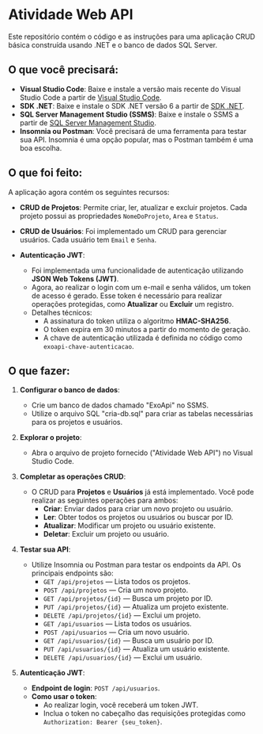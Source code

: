 # Atividade Web API

Este repositório contém o código e as instruções para uma aplicação CRUD básica construída usando .NET e o banco de dados SQL Server.

## O que você precisará:

- **Visual Studio Code**: Baixe e instale a versão mais recente do Visual Studio Code a partir de [Visual Studio Code](https://code.visualstudio.com/).
- **SDK .NET**: Baixe e instale o SDK .NET versão 6 a partir de [SDK .NET](https://dotnet.microsoft.com/download).
- **SQL Server Management Studio (SSMS)**: Baixe e instale o SSMS a partir de [SQL Server Management Studio](https://www.microsoft.com/en-us/sql/sql-server-management-studio).
- **Insomnia ou Postman**: Você precisará de uma ferramenta para testar sua API. Insomnia é uma opção popular, mas o Postman também é uma boa escolha.

## O que foi feito:

A aplicação agora contém os seguintes recursos:

- **CRUD de Projetos**: Permite criar, ler, atualizar e excluir projetos. Cada projeto possui as propriedades `NomeDoProjeto`, `Area` e `Status`.

- **CRUD de Usuários**: Foi implementado um CRUD para gerenciar usuários. Cada usuário tem `Email` e `Senha`.

- **Autenticação JWT**: 
  - Foi implementada uma funcionalidade de autenticação utilizando **JSON Web Tokens (JWT)**.
  - Agora, ao realizar o login com um e-mail e senha válidos, um token de acesso é gerado. Esse token é necessário para realizar operações protegidas, como **Atualizar** ou **Excluir** um registro.
  - Detalhes técnicos:
    - A assinatura do token utiliza o algoritmo **HMAC-SHA256**.
    - O token expira em 30 minutos a partir do momento de geração.
    - A chave de autenticação utilizada é definida no código como `exoapi-chave-autenticacao`.

## O que fazer:

1. **Configurar o banco de dados**:
    - Crie um banco de dados chamado "ExoApi" no SSMS.
    - Utilize o arquivo SQL "cria-db.sql" para criar as tabelas necessárias para os projetos e usuários.

2. **Explorar o projeto**:
    - Abra o arquivo de projeto fornecido ("Atividade Web API") no Visual Studio Code.

3. **Completar as operações CRUD**:
    - O CRUD para **Projetos** e **Usuários** já está implementado. Você pode realizar as seguintes operações para ambos:
      - **Criar**: Enviar dados para criar um novo projeto ou usuário.
      - **Ler**: Obter todos os projetos ou usuários ou buscar por ID.
      - **Atualizar**: Modificar um projeto ou usuário existente.
      - **Deletar**: Excluir um projeto ou usuário.

4. **Testar sua API**:
    - Utilize Insomnia ou Postman para testar os endpoints da API. Os principais endpoints são:
      - `GET /api/projetos` — Lista todos os projetos.
      - `POST /api/projetos` — Cria um novo projeto.
      - `GET /api/projetos/{id}` — Busca um projeto por ID.
      - `PUT /api/projetos/{id}` — Atualiza um projeto existente.
      - `DELETE /api/projetos/{id}` — Exclui um projeto.
      - `GET /api/usuarios` — Lista todos os usuários.
      - `POST /api/usuarios` — Cria um novo usuário.
      - `GET /api/usuarios/{id}` — Busca um usuário por ID.
      - `PUT /api/usuarios/{id}` — Atualiza um usuário existente.
      - `DELETE /api/usuarios/{id}` — Exclui um usuário.

5. **Autenticação JWT**:
    - **Endpoint de login**: `POST /api/usuarios`.
    - **Como usar o token**:
      - Ao realizar login, você receberá um token JWT.
      - Inclua o token no cabeçalho das requisições protegidas como `Authorization: Bearer {seu_token}`.
